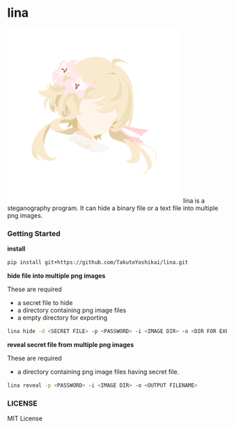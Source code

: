 # lina
<img src="./lina.png" width="400" alt="designed by Futa Takahashi">
lina is a steganography program. It can hide a binary file or a text file into multiple png images.

### Getting Started
**install**
```bash
pip install git+https://github.com/TakutoYoshikai/lina.git
```

**hide file into multiple png images**

These are required

* a secret file to hide
* a directory containing png image files
* a empty directory for exporting

```bash
lina hide -d <SECRET FILE> -p <PASSWORD> -i <IMAGE DIR> -o <DIR FOR EXPORTING>
```

**reveal secret file from multiple png images**

These are required

* a directory containing png image files having secret file.

```bash
lina reveal -p <PASSWORD> -i <IMAGE DIR> -o <OUTPUT FILENAME>
```

### LICENSE
MIT License
